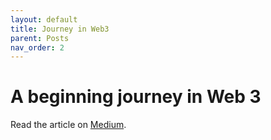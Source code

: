 ```yaml
---
layout: default
title: Journey in Web3
parent: Posts
nav_order: 2
---
```


# A beginning journey in Web 3

Read the article on [Medium](https://medium.com/@__initial__/a-beginning-journey-in-web3-79a0bc169cd).